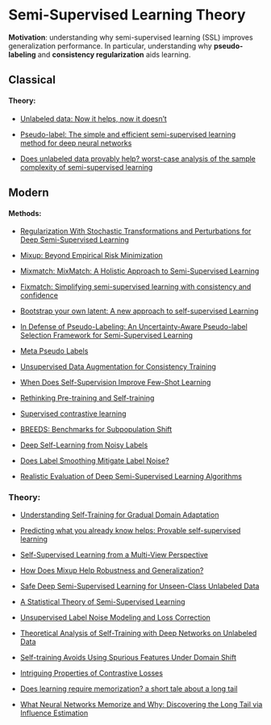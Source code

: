 # Semi-Supervised Learning Theory

**Motivation**: understanding why semi-supervised learning (SSL) improves generalization performance. 
In particular, understanding why **pseudo-labeling** and **consistency regularization** aids learning. 

## Classical

#### Theory:
- [Unlabeled data: Now it helps, now it doesn’t](https://papers.nips.cc/paper/2008/hash/07871915a8107172b3b5dc15a6574ad3-Abstract.html)
- [Pseudo-label: The simple and efficient semi-supervised learning method for deep neural
networks](https://github.com/emintham/Papers/blob/master/Lee-%20Pseudo-Label:%20The%20Simple%20and%20Efficient%20Semi-Supervised%20Learning%20Method%20for%20Deep%20Neural%20Networks.pdf)

- [Does unlabeled data provably help? worst-case analysis of the sample
complexity of semi-supervised learning](https://www.learningtheory.org/colt2008/papers/92-Ben-David.pdf)

## Modern

#### Methods:
- [Regularization With Stochastic Transformations and Perturbations for Deep Semi-Supervised Learning](https://arxiv.org/abs/1606.04586)
- [Mixup: Beyond Empirical Risk Minimization](https://arxiv.org/abs/1710.09412)
- [Mixmatch: MixMatch: A Holistic Approach to Semi-Supervised Learning](https://arxiv.org/abs/1905.02249)

- [Fixmatch: Simplifying semi-supervised learning with consistency and confidence](https://arxiv.org/abs/2001.07685)
- [Bootstrap your own latent: A new approach to self-supervised Learning](https://arxiv.org/pdf/2006.07733.pdf)
- [In Defense of Pseudo-Labeling: An Uncertainty-Aware Pseudo-label Selection Framework for Semi-Supervised Learning](https://arxiv.org/abs/2101.06329)
- [Meta Pseudo Labels](https://arxiv.org/abs/2003.10580)
- [Unsupervised Data Augmentation for Consistency Training](https://arxiv.org/pdf/1904.12848.pdf)
- [When Does Self-Supervision Improve Few-Shot Learning](https://arxiv.org/abs/1910.03560)
- [Rethinking Pre-training and Self-training](https://arxiv.org/abs/2006.06882)
- [Supervised contrastive learning](https://arxiv.org/abs/2004.11362)
- [BREEDS: Benchmarks for Subpopulation Shift](https://arxiv.org/abs/2008.04859)
- [Deep Self-Learning from Noisy Labels](https://openaccess.thecvf.com/content_ICCV_2019/html/Han_Deep_Self-Learning_From_Noisy_Labels_ICCV_2019_paper)
- [Does Label Smoothing Mitigate Label Noise?](https://arxiv.org/pdf/2003.02819)
- [Realistic Evaluation of Deep Semi-Supervised Learning Algorithms](https://papers.nips.cc/paper/2018/file/c1fea270c48e8079d8ddf7d06d26ab52-Paper.pdf)

### Theory:
- [Understanding Self-Training for Gradual Domain Adaptation](https://arxiv.org/pdf/2002.11361.pdf)
- [Predicting what you already know helps: Provable self-supervised learning](https://arxiv.org/pdf/2008.01064.pdf)
- [Self-Supervised Learning from a Multi-View Perspective](https://arxiv.org/pdf/2006.05576.pdf)


- [How Does Mixup Help Robustness and Generalization?](https://arxiv.org/pdf/2010.04819.pdf)
- [Safe Deep Semi-Supervised Learning for Unseen-Class Unlabeled Data](http://proceedings.mlr.press/v119/guo20i.html)
- [A Statistical Theory of Semi-Supervised Learning](https://arxiv.org/abs/2008.05913)

- [Unsupervised Label Noise Modeling and Loss Correction](https://arxiv.org/abs/1904.11238)
- [Theoretical Analysis of Self-Training with Deep Networks on Unlabeled Data]()
- [Self-training Avoids Using Spurious Features Under Domain Shift](https://arxiv.org/abs/2006.10032) 
- [Intriguing Properties of Contrastive Losses]()
- [Does learning require memorization? a short tale about a long tail]()
- [What Neural Networks Memorize and Why: Discovering the Long Tail via Influence Estimation]()

<!---
Q: Distinction between self-training, pseudo-labeling, and consistency regularization?
-->
